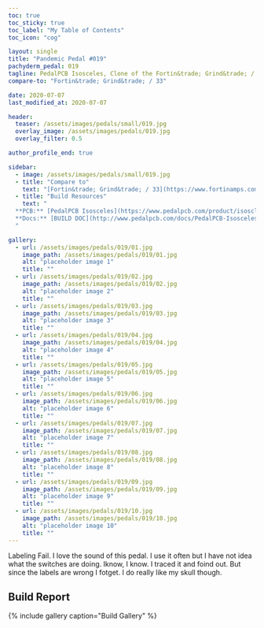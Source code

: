 ```yaml
---
toc: true
toc_sticky: true
toc_label: "My Table of Contents"
toc_icon: "cog"

layout: single
title: "Pandemic Pedal #019"
pachyderm_pedal: 019
tagline: PedalPCB Isosceles, Clone of the Fortin&trade; Grind&trade; / 33
compare-to: "Fortin&trade; Grind&trade; / 33"

date: 2020-07-07
last_modified_at: 2020-07-07

header:
  teaser: /assets/images/pedals/small/019.jpg
  overlay_image: /assets/images/pedals/019.jpg
  overlay_filter: 0.5

author_profile_end: true

sidebar:
  - image: /assets/images/pedals/small/019.jpg
  - title: "Compare to"
    text: "[Fortin&trade; Grind&trade; / 33](https://www.fortinamps.com/product-category/pedals/)"
  - title: "Build Resources"
    text: "
  **PCB:** [PedalPCB Isosceles](https://www.pedalpcb.com/product/isoscleles/)<br>
  **Docs:** [BUILD DOC](http://www.pedalpcb.com/docs/PedalPCB-Isosceles.pdf)
  "

gallery:
  - url: /assets/images/pedals/019/01.jpg
    image_path: /assets/images/pedals/019/01.jpg
    alt: "placeholder image 1"
    title: ""
  - url: /assets/images/pedals/019/02.jpg
    image_path: /assets/images/pedals/019/02.jpg
    alt: "placeholder image 2"
    title: ""
  - url: /assets/images/pedals/019/03.jpg
    image_path: /assets/images/pedals/019/03.jpg
    alt: "placeholder image 3"
    title: ""
  - url: /assets/images/pedals/019/04.jpg
    image_path: /assets/images/pedals/019/04.jpg
    alt: "placeholder image 4"
    title: ""
  - url: /assets/images/pedals/019/05.jpg
    image_path: /assets/images/pedals/019/05.jpg
    alt: "placeholder image 5"
    title: ""
  - url: /assets/images/pedals/019/06.jpg
    image_path: /assets/images/pedals/019/06.jpg
    alt: "placeholder image 6"
    title: ""
  - url: /assets/images/pedals/019/07.jpg
    image_path: /assets/images/pedals/019/07.jpg
    alt: "placeholder image 7"
    title: ""
  - url: /assets/images/pedals/019/08.jpg
    image_path: /assets/images/pedals/019/08.jpg
    alt: "placeholder image 8"
    title: ""
  - url: /assets/images/pedals/019/09.jpg
    image_path: /assets/images/pedals/019/09.jpg
    alt: "placeholder image 9"
    title: ""
  - url: /assets/images/pedals/019/10.jpg
    image_path: /assets/images/pedals/019/10.jpg
    alt: "placeholder image 10"
    title: ""
---
```


Labeling Fail. I love the sound of this pedal. I use it often but I have not idea what the switches are doing. Iknow, I know. I traced it and foind out. But since the labels are wrong I fotget. I do really like my skull though.

## Build Report ##

{% include gallery caption="Build Gallery" %}